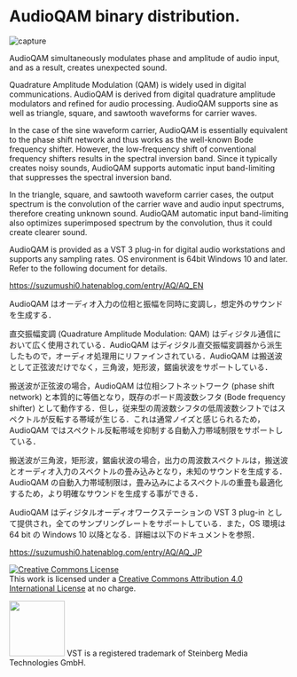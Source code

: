 # AudioQAM binary distribution.

![capture](https://github.com/suzumushi0/AudioQAM_binary/assets/67182469/58154a30-3ea5-4347-ac45-cb428424c95a)

AudioQAM simultaneously modulates phase and amplitude of audio input, and as a result, creates unexpected sound.

Quadrature Amplitude Modulation (QAM) is widely used in digital communications. AudioQAM is derived from digital quadrature amplitude modulators and refined for audio processing. AudioQAM supports sine as well as triangle, square, and sawtooth waveforms for carrier waves.

In the case of the sine waveform carrier, AudioQAM is essentially equivalent to the phase shift network and thus works as the well-known Bode frequency shifter. However, the low-frequency shift of conventional frequency shifters results in the spectral inversion band. Since it typically creates noisy sounds, AudioQAM supports automatic input band-limiting that suppresses the spectral inversion band.

In the triangle, square, and sawtooth waveform carrier cases, the output spectrum is the convolution of the carrier wave and audio input spectrums, therefore creating unknown sound. AudioQAM automatic input band-limiting also optimizes superimposed spectrum by the convolution, thus it could create clearer sound.

AudioQAM is provided as a VST 3 plug-in for digital audio workstations and supports any sampling rates. OS environment is 64bit Windows 10 and later. Refer to the following document for details.

https://suzumushi0.hatenablog.com/entry/AQ/AQ_EN

AudioQAM はオーディオ入力の位相と振幅を同時に変調し，想定外のサウンドを生成する．

直交振幅変調 (Quadrature Amplitude Modulation: QAM) はディジタル通信において広く使用されている．AudioQAM はディジタル直交振幅変調器から派生したもので，オーディオ処理用にリファインされている．AudioQAM は搬送波として正弦波だけでなく，三角波，矩形波，鋸歯状波をサポートしている．

搬送波が正弦波の場合，AudioQAM は位相シフトネットワーク (phase shift network) と本質的に等価となり，既存のボード周波数シフタ (Bode frequency shifter) として動作する．但し，従来型の周波数シフタの低周波数シフトではスペクトルが反転する帯域が生じる．これは通常ノイズと感じられるため，AudioQAM ではスペクトル反転帯域を抑制する自動入力帯域制限をサポートしている．

搬送波が三角波，矩形波，鋸歯状波の場合，出力の周波数スペクトルは，搬送波とオーディオ入力のスペクトルの畳み込みとなり，未知のサウンドを生成する．AudioQAM の自動入力帯域制限は，畳み込みによるスペクトルの重畳も最適化するため，より明確なサウンドを生成する事ができる．

AudioQAM はディジタルオーディオワークステーションの VST 3 plug-in として提供され，全てのサンプリングレートをサポートしている．また，OS 環境は 64 bit の Windows 10 以降となる．詳細は以下のドキュメントを参照．

https://suzumushi0.hatenablog.com/entry/AQ/AQ_JP

<a rel="license" href="http://creativecommons.org/licenses/by/4.0/"><img alt="Creative Commons License" style="border-width:0" src="https://i.creativecommons.org/l/by/4.0/88x31.png" /></a><br />This work is licensed under a <a rel="license" href="http://creativecommons.org/licenses/by/4.0/">Creative Commons Attribution 4.0 International License</a> at no charge.

<img width="100" src="https://user-images.githubusercontent.com/67182469/130337395-b8ab38cd-e66e-4056-b441-49d33337410e.png">
VST is a registered trademark of Steinberg Media Technologies GmbH.
